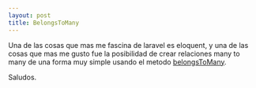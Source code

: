 ```yaml
---
layout: post
title: BelongsToMany
---
```


Una de las cosas que mas me fascina de laravel es eloquent, y una de las cosas que mas me gusto fue la posibilidad de crear relaciones many to many de una forma muy simple usando el metodo [belongsToMany]( https://laravel.com/docs/5.2/eloquent-relationships#many-to-many).


Saludos.
